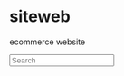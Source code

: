 # siteweb
ecommerce website 

<div class="col-sm-3">
						<div class="search_box pull-right">
							<input type="text" placeholder="Search"/>
						</div>
